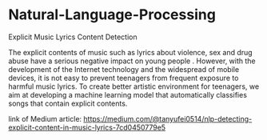 # Natural-Language-Processing
Explicit Music Lyrics Content Detection

The explicit contents of music such as lyrics about violence, sex and drug abuse have a serious negative impact on young people . 
However, with the development of the Internet technology and the widespread of mobile devices, it is not easy to prevent teenagers from frequent exposure to harmful music lyrics. 
To create better artistic environment for teenagers, we aim at developing a machine learning model that automatically classifies songs that contain explicit contents.

link of Medium article: https://medium.com/@tanyufei0514/nlp-detecting-explicit-content-in-music-lyrics-7cd0450779e5
